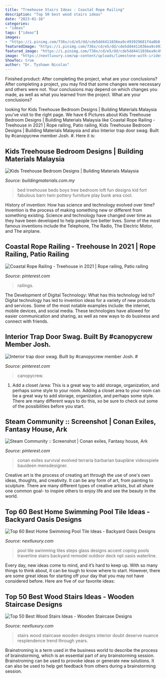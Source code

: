 ```yaml
---
title: "Treehouse Stairs Ideas : Coastal Rope Railing"
description: "Top 50 best wood stairs ideas"
date: "2023-01-16"
categories:
- "ideas"
tags: ["ideas"]
images:
- "https://i.pinimg.com/736x/cd/e5/dd/cde5dd4411036ea9c493929681f4a0b8--conan-exiles.jpg"
featuredImage: "https://i.pinimg.com/736x/cd/e5/dd/cde5dd4411036ea9c493929681f4a0b8--conan-exiles.jpg"
featured_image: "https://i.pinimg.com/736x/cd/e5/dd/cde5dd4411036ea9c493929681f4a0b8--conan-exiles.jpg"
image: "https://nextluxury.com/wp-content/uploads/limestone-with-iridescent-accent-tile-on-stairs-pool-ideas.jpg"
ShowToc: true
author: "Dr. Tyshawn Nicolas"
---
```



Finished product: After completing the project, what are your conclusions?
After completing a project, you may find that some changes were necessary and others were not. Your conclusions may depend on which changes you made, as well as what you learned from the project. What are your conclusions?

	

		
looking for Kids Treehouse Bedroom Designs | Building Materials Malaysia you've visit to the right page. We have 6 Pictures about Kids Treehouse Bedroom Designs | Building Materials Malaysia like Coastal Rope Railing - Treehouse in 2021 | Rope railing, Patio railing, Kids Treehouse Bedroom Designs | Building Materials Malaysia and also Interior trap door swag. Built by #canopycrew member Josh. #. Here it is:
		
    
## Kids Treehouse Bedroom Designs | Building Materials Malaysia

<img loading=lazy src="https://buildingmaterials.com.my/wp-content/uploads/2016/01/treehouse-interior-design-2.jpg" onerror="this.onerror=null;this.src='https://tse2.mm.bing.net/th?id=OIP.x1s8jwgFS8ZQmYUbY1Aq-QHaGh&amp;pid=15.1';" alt="Kids Treehouse Bedroom Designs | Building Materials Malaysia">

_Source: buildingmaterials.com.my_

>bed treehouse beds boys tree bedroom loft fun designs kid fort fabulous barn twin pottery furniture play bunk area cool. 

	

History of invention: How has science and technology evolved over time?
Invention is the process of making something new or different from something existing. Science and technology have changed over time as they have been developed to help people live better lives. Some of the most famous inventions include the Telephone, The Radio, The Electric Motor, and The airplane.

    
## Coastal Rope Railing - Treehouse In 2021 | Rope Railing, Patio Railing

<img loading=lazy src="https://i.pinimg.com/736x/ff/e7/1f/ffe71fe3fe9e76bed5d8c9687b2a1c19.jpg" onerror="this.onerror=null;this.src='https://tse1.mm.bing.net/th?id=OIP.qKVH3BEb7lLBsJ_fQ3aB8wHaFj&amp;pid=15.1';" alt="Coastal Rope Railing - Treehouse in 2021 | Rope railing, Patio railing">

_Source: pinterest.com_

>railings. 

	

The Development of Digital Technology: What has this technology led to?
Digital technology has led to invention ideas for a variety of new products and services. Some of the most notable examples include: the internet, mobile devices, and social media. These technologies have allowed for easier communication and sharing, as well as new ways to do business and connect with friends.

    
## Interior Trap Door Swag. Built By #canopycrew Member Josh. #

<img loading=lazy src="https://i.pinimg.com/736x/08/16/03/081603681b3e572c2a3e46df018896ed--trap-door-josh.jpg" onerror="this.onerror=null;this.src='https://tse2.mm.bing.net/th?id=OIP.Wt--fDX_pXsifBWy8-h-AwHaFj&amp;pid=15.1';" alt="Interior trap door swag. Built by #canopycrew member Josh. #">

_Source: pinterest.com_

>canopycrew. 

	

1. Add a closet /area: This is a great way to add storage, organization, and perhaps some style to your room.
Adding a closet area to your room can be a great way to add storage, organization, and perhaps some style. There are many different ways to do this, so be sure to check out some of the possibilities before you start.

    
## Steam Community :: Screenshot | Conan Exiles, Fantasy House, Ark

<img loading=lazy src="https://i.pinimg.com/736x/cd/e5/dd/cde5dd4411036ea9c493929681f4a0b8--conan-exiles.jpg" onerror="this.onerror=null;this.src='https://tse4.mm.bing.net/th?id=OIP.-PPvDtgjC2ofp1VpGuI8BQHaEK&amp;pid=15.1';" alt="Steam Community :: Screenshot | Conan exiles, Fantasy house, Ark">

_Source: pinterest.com_

>conan exiles survival evolved terraria barbarian baupläne videospiele bauideen mensdesigner. 

	

Creative art is the process of creating art through the use of one's own ideas, thoughts, and creativity. It can be any form of art, from painting to sculpture. There are many different types of creative artists, but all share one common goal- to inspire others to enjoy life and see the beauty in the world.

    
## Top 60 Best Home Swimming Pool Tile Ideas - Backyard Oasis Designs

<img loading=lazy src="https://nextluxury.com/wp-content/uploads/limestone-with-iridescent-accent-tile-on-stairs-pool-ideas.jpg" onerror="this.onerror=null;this.src='https://tse4.mm.bing.net/th?id=OIP.ha7mm8aeO7tnu9oW-bs3KAAAAA&amp;pid=15.1';" alt="Top 60 Best Home Swimming Pool Tile Ideas - Backyard Oasis Designs">

_Source: nextluxury.com_

>pool tile swimming tiles steps glass designs accent coping pools travertine stairs backyard remodel outdoor deck npt oasis waterline. 

	

Every day, new ideas come to mind, and it’s hard to keep up. With so many things to think about, it can be tough to know where to start. However, there are some great ideas for starting off your day that you may not have considered before. Here are five of our favorite ideas: 

    
## Top 50 Best Wood Stairs Ideas - Wooden Staircase Designs

<img loading=lazy src="http://nextluxury.com/wp-content/uploads/minimalistic-nice-wood-stairs-interior-ideas.jpg" onerror="this.onerror=null;this.src='https://tse2.mm.bing.net/th?id=OIP.JPJYbC9dNqtyy_o6fD4kqAAAAA&amp;pid=15.1';" alt="Top 50 Best Wood Stairs Ideas - Wooden Staircase Designs">

_Source: nextluxury.com_

>stairs wood staircase wooden designs interior doubt deserve nuance resplendence trend through years. 

	

Brainstroming is a term used in the business world to describe the process of brainstorming, which is an essential part of any brainstorming session. Brainstroming can be used to provoke ideas or generate new solutions. It can also be used to help get feedback from others during a brainstorming session.

